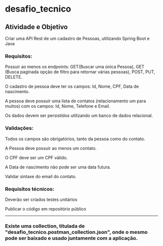 # desafio_tecnico
## Atividade e Objetivo

Criar uma API Rest de um cadastro de Pessoas, utilizando Spring Boot e Java

### Requisitos:

Possuir ao menos os endpoints: GET(Buscar uma única Pessoa), GET (Busca paginada opção de filtro para retornar várias pessoas), POST, PUT, DELETE.

O cadastro de pessoa deve ter os campos: Id, Nome, CPF, Data de nascimento.

A pessoa deve possuir uma lista de contatos (relacionamento um para muitos) com os campos: Id, Nome, Telefone e Email.

Os dados devem ser persistidos utilizando um banco de dados relacional.

### Validações:

Todos os campos são obrigatórios, tanto da pessoa como do contato.

A Pessoa deve possuir ao menos um contato.

O CPF deve ser um CPF válido.

A Data de nascimento não pode ser uma data futura.

Validar sintaxe do email do contato.

### Requisitos técnicos:

Deverão ser criados testes unitários

Publicar o código em repositório público
_______________________________

### Existe uma collection, titulada de "desafio_tecnico.postman_collection.json", onde o mesmo pode ser baixado e usado juntamente com a aplicação.
